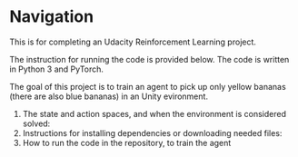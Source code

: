 # Navigation
This is for completing an Udacity Reinforcement Learning project.

The instruction for running the code is provided below.
The code is written in Python 3 and PyTorch.

The goal of this project is to train an agent to pick up only yellow bananas (there are also blue bananas) in an Unity evironment.

1. The state and action spaces, and when the environment is considered solved:
2. Instructions for installing dependencies or downloading needed files:
3. How to run the code in the repository, to train the agent
